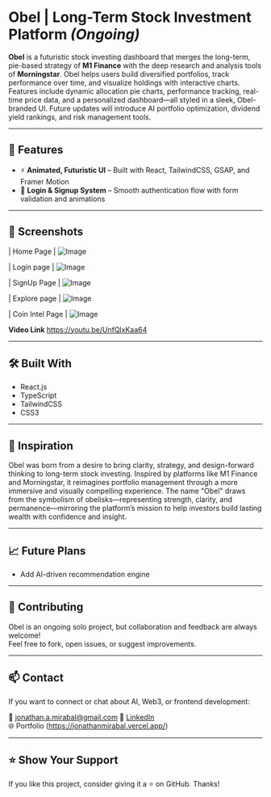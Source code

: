 #  Obel | Long-Term Stock Investment Platform *(Ongoing)*

**Obel** is a futuristic stock investing dashboard that merges the long-term, pie-based strategy of **M1 Finance** with the deep research and analysis tools of **Morningstar**. Obel helps users build diversified portfolios, track performance over time, and visualize holdings with interactive charts. Features include dynamic allocation pie charts, performance tracking, real-time price data, and a personalized dashboard—all styled in a sleek, Obel-branded UI. Future updates will introduce AI portfolio optimization, dividend yield rankings, and risk management tools.

---

## 🚀 Features

- ⚡ **Animated, Futuristic UI** – Built with React, TailwindCSS, GSAP, and Framer Motion  
- 🔐 **Login & Signup System** – Smooth authentication flow with form validation and animations  

---

## 📸 Screenshots

| Home Page | 
![Image](https://github.com/user-attachments/assets/e7f9009c-ddc6-4540-b06b-549d0a2dcf49)

| Login page |
![Image](https://github.com/user-attachments/assets/6a76533d-189f-42c2-b96f-8aa3f0fce642)

| SignUp Page |
![Image](https://github.com/user-attachments/assets/6aca98ce-5c6d-47c8-b948-24e11f2b825f)

| Explore page |
![Image](https://github.com/user-attachments/assets/223bcf18-7f44-4dfe-9ae8-447762d814a5)

| Coin Intel Page |
![Image](https://github.com/user-attachments/assets/97db8adc-db7b-458e-bb34-cd33740b9a1b)

**Video Link**
https://youtu.be/UnfQlxKaa64


---

## 🛠️ Built With

- React.js
- TypeScript
- TailwindCSS
- CSS3

---

## 🧠 Inspiration

Obel was born from a desire to bring clarity, strategy, and design-forward thinking to long-term stock investing. Inspired by platforms like M1 Finance and Morningstar, it reimagines portfolio management through a more immersive and visually compelling experience. The name "Obel" draws from the symbolism of obelisks—representing strength, clarity, and permanence—mirroring the platform’s mission to help investors build lasting wealth with confidence and insight.


---

## 📈 Future Plans

- Add AI-driven recommendation engine

---

## 🙌 Contributing

Obel is an ongoing solo project, but collaboration and feedback are always welcome!  
Feel free to fork, open issues, or suggest improvements.

---

## 📫 Contact

If you want to connect or chat about AI, Web3, or frontend development:

📧 jonathan.a.mirabal@gmail.com
🔗 [LinkedIn](https://www.linkedin.com/in/jonathanmirabal/)  
🌐 Portfolio (https://jonathanmirabal.vercel.app/)

---

## ⭐️ Show Your Support

If you like this project, consider giving it a ⭐️ on GitHub. Thanks!
